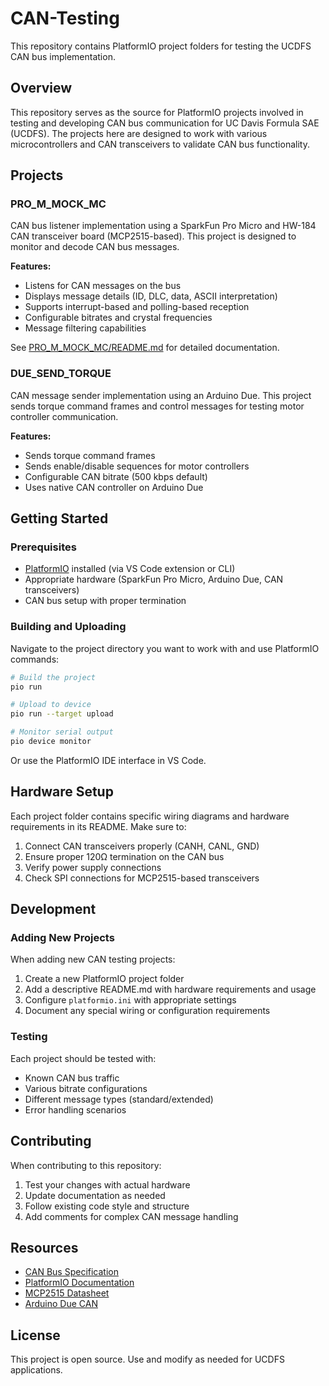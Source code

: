 # CAN-Testing

This repository contains PlatformIO project folders for testing the UCDFS CAN bus implementation.

## Overview

This repository serves as the source for PlatformIO projects involved in testing and developing CAN bus communication for UC Davis Formula SAE (UCDFS). The projects here are designed to work with various microcontrollers and CAN transceivers to validate CAN bus functionality.

## Projects

### PRO_M_MOCK_MC
CAN bus listener implementation using a SparkFun Pro Micro and HW-184 CAN transceiver board (MCP2515-based). This project is designed to monitor and decode CAN bus messages.

**Features:**
- Listens for CAN messages on the bus
- Displays message details (ID, DLC, data, ASCII interpretation)
- Supports interrupt-based and polling-based reception
- Configurable bitrates and crystal frequencies
- Message filtering capabilities

See [PRO_M_MOCK_MC/README.md](PRO_M_MOCK_MC/README.md) for detailed documentation.

### DUE_SEND_TORQUE
CAN message sender implementation using an Arduino Due. This project sends torque command frames and control messages for testing motor controller communication.

**Features:**
- Sends torque command frames
- Sends enable/disable sequences for motor controllers
- Configurable CAN bitrate (500 kbps default)
- Uses native CAN controller on Arduino Due

## Getting Started

### Prerequisites

- [PlatformIO](https://platformio.org/) installed (via VS Code extension or CLI)
- Appropriate hardware (SparkFun Pro Micro, Arduino Due, CAN transceivers)
- CAN bus setup with proper termination

### Building and Uploading

Navigate to the project directory you want to work with and use PlatformIO commands:

```bash
# Build the project
pio run

# Upload to device
pio run --target upload

# Monitor serial output
pio device monitor
```

Or use the PlatformIO IDE interface in VS Code.

## Hardware Setup

Each project folder contains specific wiring diagrams and hardware requirements in its README. Make sure to:

1. Connect CAN transceivers properly (CANH, CANL, GND)
2. Ensure proper 120Ω termination on the CAN bus
3. Verify power supply connections
4. Check SPI connections for MCP2515-based transceivers

## Development

### Adding New Projects

When adding new CAN testing projects:

1. Create a new PlatformIO project folder
2. Add a descriptive README.md with hardware requirements and usage
3. Configure `platformio.ini` with appropriate settings
4. Document any special wiring or configuration requirements

### Testing

Each project should be tested with:
- Known CAN bus traffic
- Various bitrate configurations
- Different message types (standard/extended)
- Error handling scenarios

## Contributing

When contributing to this repository:

1. Test your changes with actual hardware
2. Update documentation as needed
3. Follow existing code style and structure
4. Add comments for complex CAN message handling

## Resources

- [CAN Bus Specification](https://en.wikipedia.org/wiki/CAN_bus)
- [PlatformIO Documentation](https://docs.platformio.org/)
- [MCP2515 Datasheet](https://ww1.microchip.com/downloads/en/DeviceDoc/MCP2515-Stand-Alone-CAN-Controller-with-SPI-20001801J.pdf)
- [Arduino Due CAN](https://github.com/collin80/due_can)

## License

This project is open source. Use and modify as needed for UCDFS applications.
